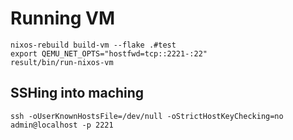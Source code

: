 # Running VM

```
nixos-rebuild build-vm --flake .#test
export QEMU_NET_OPTS="hostfwd=tcp::2221-:22"
result/bin/run-nixos-vm
```

## SSHing into maching

```
ssh -oUserKnownHostsFile=/dev/null -oStrictHostKeyChecking=no admin@localhost -p 2221
```

